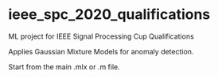 # ieee_spc_2020_qualifications
ML project for IEEE Signal Processing Cup Qualifications

Applies Gaussian Mixture Models for anomaly detection.

Start from the main .mlx or .m file.
